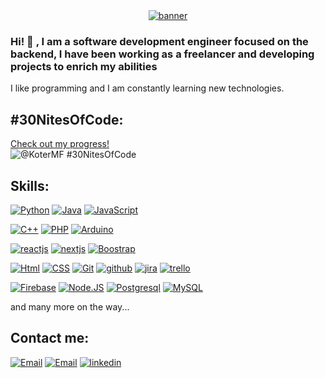 <div align="center">
  <a href="https://postimages.org/" target="_blank">
    <img src="https://i.postimg.cc/RVKLKmKL/banner.gif" alt="banner">
  </a>
</div>

### Hi! 👋 , I am a software development engineer focused on the backend, I have been working as a freelancer and developing projects to enrich my abilities


I like programming and I am constantly learning new technologies.

## #30NitesOfCode:
  [Check out my progress!](https://www.codedex.io/@KoterMF/30-nites-of-code)  
  ![@KoterMF #30NitesOfCode](https://www.codedex.io/api/petStatus?user=KoterMF)


## Skills:

[![Python](https://img.shields.io/badge/Python-3776AB?style=for-the-badge&logo=python&logoColor=white&labelColor=101010)]()
[![Java](https://img.shields.io/badge/Java-F80000?style=for-the-badge&logo=oracle&logoColor=white&labelColor=101010)]()
[![JavaScript](https://img.shields.io/badge/JavaScript-F7DF1E?style=for-the-badge&logo=javascript&logoColor=white&labelColor=101010)]()
</br>

[![C++](https://img.shields.io/badge/C++-00599C?style=for-the-badge&logo=Cplusplus&logoColor=white&labelColor=101010)]()
[![PHP](https://img.shields.io/badge/PHP-777BB4?style=for-the-badge&logo=php&logoColor=white&labelColor=101010)]()
[![Arduino](https://img.shields.io/badge/Arduino_Code-00878F?style=for-the-badge&logo=Arduino&logoColor=white&labelColor=101010)]()
</br>

[![reactjs](https://img.shields.io/badge/Reactjs-61DAFB?style=for-the-badge&logo=react&logoColor=white&labelColor=101010)]()
[![nextjs](https://img.shields.io/badge/NextJS-000000?style=for-the-badge&logo=next.js&logoColor=white&labelColor=101010)]()
[![Boostrap](https://img.shields.io/badge/bootstrap-7952B3?style=for-the-badge&logo=bootstrap&logoColor=white&labelColor=101010)]()
</br>

[![Html](https://img.shields.io/badge/html-E34F26?style=for-the-badge&logo=html5&logoColor=white&labelColor=101010)]()
[![CSS](https://img.shields.io/badge/CSS-1572B6?style=for-the-badge&logo=css3&logoColor=white&labelColor=101010)]()
[![Git](https://img.shields.io/badge/GIT-F05032?style=for-the-badge&logo=GIT&logoColor=white&labelColor=101010)]()
[![github](https://img.shields.io/badge/github-181717?style=for-the-badge&logo=github&logoColor=white&labelColor=101010)]()
[![jira](https://img.shields.io/badge/jira-0052CC?style=for-the-badge&logo=jira&logoColor=white&labelColor=101010)]()
[![trello](https://img.shields.io/badge/trello-0052CC?style=for-the-badge&logo=trello&logoColor=white&labelColor=101010)]()
</br>

[![Firebase](https://img.shields.io/badge/Firebase-FFCA28?style=for-the-badge&logo=firebase&logoColor=white&labelColor=101010)]()
[![Node.JS](https://img.shields.io/badge/Node.JS-339933?style=for-the-badge&logo=node.js&logoColor=white&labelColor=101010)]()
[![Postgresql](https://img.shields.io/badge/postgresql-47A248?style=for-the-badge&logo=postgresql&logoColor=white&labelColor=101010)]()
[![MySQL](https://img.shields.io/badge/MySQL-4479A1?style=for-the-badge&logo=mysql&logoColor=white&labelColor=101010)]()
</br>

and many more on the way...


## Contact me:

[![Email](https://img.shields.io/badge/danielvazquezop7@outlook.com-44a3f1?style=for-the-badge&logo=Microsoft&logoColor=white&labelColor=101010)](mailto:danielvazquezop7@outlook.com)
[![Email](https://img.shields.io/badge/danierfl24@gmail.com-72ae2d?style=for-the-badge&logo=gmail&logoColor=white&labelColor=101010)](mailto:danierfl24@gmail.com)
[![linkedin](https://img.shields.io/badge/linkedin-72ae2d?style=for-the-badge&logo=linkedin&logoColor=white&labelColor=101010)](https://www.linkedin.com/in/jos%C3%A9-daniel-v%C3%A1zquez-franco-28039b210/)
